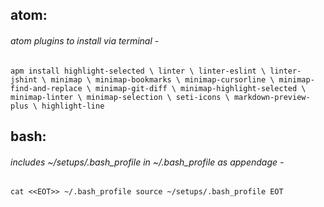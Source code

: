 ## atom:
###### atom plugins to install via terminal -
`apm install
  highlight-selected \
  linter \
  linter-eslint \
  linter-jshint \
  minimap \
  minimap-bookmarks \
  minimap-cursorline \
  minimap-find-and-replace \
  minimap-git-diff \
  minimap-highlight-selected \
  minimap-linter \
  minimap-selection \
  seti-icons \
  markdown-preview-plus \
  highlight-line`

## bash:
###### includes ~/setups/.bash_profile in ~/.bash_profile as appendage -
`cat <<EOT>> ~/.bash_profile
source ~/setups/.bash_profile
EOT`
